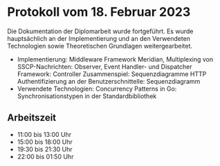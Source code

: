 # Protokoll vom 18. Februar 2023 

Die Dokumentation der Diplomarbeit wurde fortgeführt. 
Es wurde hauptsächlich an der Implementierung und an den Verwendeten Technologien sowie Theoretischen Grundlagen weitergearbeitet.
- Implementierung: 
	Middleware Framework Meridian, 
	Multiplexing von SSCP-Nachrichten: Observer, 
	Event Handler- und Dispatcher Framework: Controller
	Zusammenspiel: Sequenzdiagramme 
	HTTP Authentifizierung an der Benutzerschnittelle: Sequenzdiagramm
- Verwendete Technologien:
	Concurrency Patterns in Go: Synchronisationstypen in der Standardbibliothek

## Arbeitszeit
<!-- { "progress": true, "date": ["23/02/18", "23/02/19"] } -->
- 11:00 bis 13:00 Uhr
- 15:00 bis 18:00 Uhr
- 19:30 bis 21:30 Uhr
- 22:00 bis 01:50 Uhr
<!-- { "progress": false } -->
